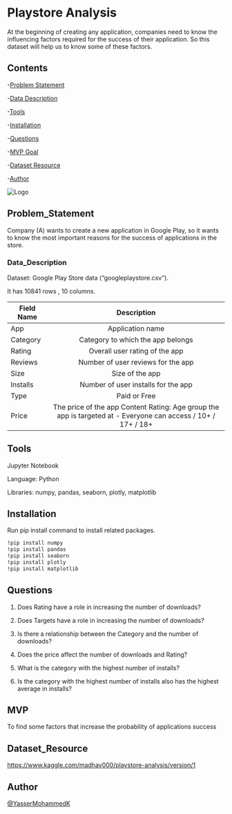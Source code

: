 # Playstore Analysis

At the beginning of creating any application, companies need to know the influencing factors required for the success of their application. So this dataset will help us to know some of these factors.



## Contents

-[Problem Statement](#Problem_Statement)

-[Data Description](#Data_Description) 

-[Tools](#Tools)

-[Installation](#Installation)

-[Questions](#Questions)

-[MVP Goal](#MVP)

-[Dataset Resource](#Dataset_Resource)

-[Author](#Author)




![Logo](https://arabhardware.net/wp-content/uploads/2020/02/new-google-play-store-mobile-1280x720.jpg)


## Problem_Statement

Company (A) wants to create a new application in Google Play, so it wants to know the most important reasons for the success of applications in the store.
### Data_Description

Dataset: Google Play Store data (“googleplaystore.csv”). 

It has 10841 rows , 10 columns.

| Field Name        | Description| 
| ------------- |:-------------:| 
| App      | Application name | 
| Category      | Category to which the app belongs      |  
| Rating | Overall user rating of the app      |
| Reviews    | Number of user reviews for the app |
| Size       | Size of the app |
| Installs   | Number of user installs for the app |
| Type       | Paid or Free |
| Price      | The price of the app Content Rating: Age group the app is targeted at - Everyone can access / 10+ / 17+ / 18+ |

## Tools
Jupyter Notebook

Language: Python

Libraries: numpy, pandas, seaborn, plotly, matplotlib

## Installation

Run pip install command to install related packages.

```bash
!pip install numpy
!pip install pandas
!pip install seaborn
!pip install plotly
!pip install matplotlib
```
    
## Questions
1. Does Rating have a role in increasing the number of downloads?

2. Does Targets have a role in increasing the number of downloads?

3. Is there a relationship between the Category and the number of downloads?

4. Does the price affect the number of downloads and Rating?

5. What is the category with the highest number of installs?

6. Is the category with the highest number of installs also has the highest average in installs?  
## MVP

To find some factors that increase the probability of applications success 
## Dataset_Resource

https://www.kaggle.com/madhav000/playstore-analysis/version/1
## Author

[@YasserMohammedK](https://github.com/YasserMohammedK)

